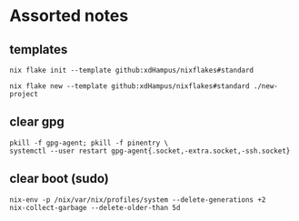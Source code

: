 # Assorted notes

## templates

```console
nix flake init --template github:xdHampus/nixflakes#standard
```

```console
nix flake new --template github:xdHampus/nixflakes#standard ./new-project
```


## clear gpg
```console
pkill -f gpg-agent; pkill -f pinentry \
systemctl --user restart gpg-agent{.socket,-extra.socket,-ssh.socket}
```

## clear boot (sudo)
```console
nix-env -p /nix/var/nix/profiles/system --delete-generations +2
nix-collect-garbage --delete-older-than 5d
```
